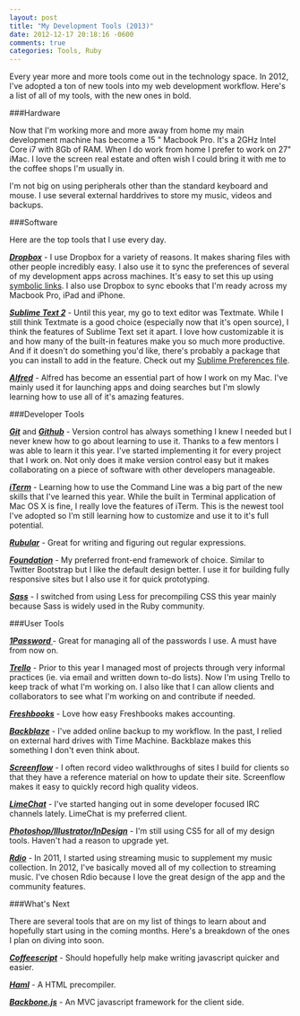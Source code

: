 ```yaml
---
layout: post
title: "My Development Tools (2013)"
date: 2012-12-17 20:18:16 -0600
comments: true
categories: Tools, Ruby
---
```


Every year more and more tools come out in the technology space.  In 2012,  I've adopted a ton of new tools into my web development workflow.   Here's a list of all of my tools, with the new ones in bold.

###Hardware

Now that I'm working more and more away from home my main development machine has become a 15 " Macbook Pro.  It's a 2GHz Intel Core i7 with 8Gb of RAM.  When I do work from home I prefer to work on 27" iMac.  I love the screen real estate and often wish I could bring it with me to the coffee shops I'm usually in.

I'm not big on using peripherals other than the standard keyboard and mouse.  I use several external harddrives to store my music, videos and backups.

<!--more-->

###Software

Here are the top tools that I use every day.


***[Dropbox](http://dropbox.com/)*** - I use Dropbox for a variety of reasons.  It makes sharing files with other people incredibly easy.  I also use it to sync the preferences of several of my development apps across machines.  It's easy to set this up using [symbolic links](http://mattgeri.com/2012/01/symbolic-links-on-a-mac-os-x/).  I also use Dropbox to sync ebooks that I'm ready across my Macbook Pro, iPad and iPhone.

***[Sublime Text 2](http://www.sublimetext.com/)*** - Until this year, my go to text editor was Textmate.  While I still think Textmate is a good choice (especially now that it's open source), I think the features of Sublime Text set it apart.  I love how customizable it is and how many of the built-in features make you so much more productive.  And if it doesn't do something you'd like, there's probably a package that you can install to add in the feature.  Check out my [Sublime Preferences file](https://github.com/ascot21/SublimePrefs/blob/master/Preferences.sublime-settings).

***[Alfred](http://www.alfredapp.com/)*** - Alfred has become an essential part of how I work on my Mac.  I've mainly used it for launching apps and doing searches but I'm slowly learning how to use all of it's amazing features.

###Developer Tools

***[Git](http://git-scm.com/)*** and ***[Github](http://github.com)*** - Version control has always something I knew I needed but I never knew how to go about learning to use it.  Thanks to a few mentors I was able to learn it this year.  I've started implementing it for every project that I work on.  Not only does it make version control easy but it makes collaborating on a piece of software with other developers manageable.

***[iTerm](http://www.iterm2.com/#/section/home)*** - Learning how to use the Command Line was a big part of the new skills that I've learned this year.  While the built in Terminal application of Mac OS X is fine, I really love the features of iTerm.  This is the newest tool I've adopted so I'm still learning how to customize and use it to it's full potential.

***[Rubular](http://rubular.com/)*** - Great for writing and figuring out regular expressions.

***[Foundation](http://foundation.zurb.com/)*** - My preferred front-end framework of choice.  Similar to Twitter Bootstrap but I like the default design better.  I use it for building fully responsive sites but I also use it for quick prototyping.

***[Sass](http://sass-lang.com/)*** - I switched from using Less for precompiling CSS this year mainly because Sass is widely used in the Ruby community.

###User Tools

***[1Password ](https://agilebits.com/onepassword)***- Great for managing all of the passwords I use.  A must have from now on.

***[Trello](https://trello.com/)*** - Prior to this year I managed most of projects through very informal practices (ie. via email and written down to-do lists).  Now I'm using Trello to keep track of what I'm working on.  I also like that I can allow clients and collaborators to see what I'm working on and contribute if needed.

***[Freshbooks](http://freshbooks.com/)*** - Love how easy Freshbooks makes accounting.

***[Backblaze](http://www.backblaze.com/)*** - I've added online backup to my workflow.  In the past, I relied on external hard drives with Time Machine.  Backblaze makes this something I don't even think about.

***[Screenflow](http://www.telestream.net/screenflow/overview.htm)*** - I often record video walkthroughs of sites I build for clients so that they have a reference material on how to update their site.  Screenflow makes it easy to quickly record high quality videos.

***[LimeChat](http://limechat.net/mac/)*** - I've started hanging out in some developer focused IRC channels lately.  LimeChat is my preferred client.

***[Photoshop/Illustrator/InDesign](http://www.adobe.com/products/creativecloud.html)*** - I'm still using CS5 for all of my design tools.  Haven't had a reason to upgrade yet.

***[Rdio](http://www.rdio.com/)*** - In 2011, I started using streaming music to supplement my music collection.  In 2012, I've basically moved all of my collection to streaming music.  I've chosen Rdio because I love the great design of the app and the community features.

###What's Next

There are several tools that are on my list of things to learn about and hopefully start using in the coming months.  Here's a breakdown of the ones I plan on diving into soon.

***[Coffeescript](http://coffeescript.org/)*** - Should hopefully help make writing javascript quicker and easier.

***[Haml](http://haml.info/)*** - A HTML precompiler.

***[Backbone.js](http://backbonejs.org/)*** - An MVC javascript framework for the client side.
